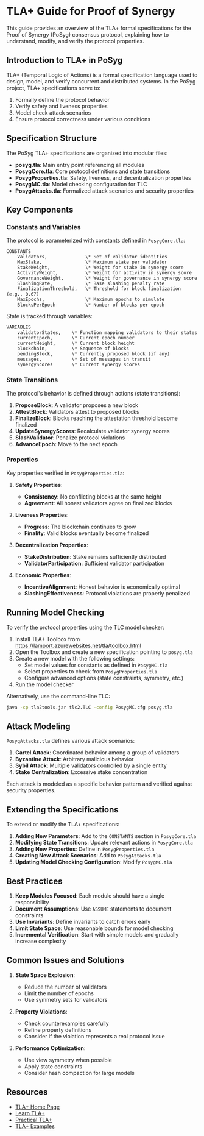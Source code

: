 # TLA+ Guide for Proof of Synergy

This guide provides an overview of the TLA+ formal specifications for the Proof of Synergy (PoSyg) consensus protocol, explaining how to understand, modify, and verify the protocol properties.

## Introduction to TLA+ in PoSyg

TLA+ (Temporal Logic of Actions) is a formal specification language used to design, model, and verify concurrent and distributed systems. In the PoSyg project, TLA+ specifications serve to:

1. Formally define the protocol behavior
2. Verify safety and liveness properties
3. Model check attack scenarios
4. Ensure protocol correctness under various conditions

## Specification Structure

The PoSyg TLA+ specifications are organized into modular files:

- **posyg.tla**: Main entry point referencing all modules
- **PosygCore.tla**: Core protocol definitions and state transitions
- **PosygProperties.tla**: Safety, liveness, and decentralization properties
- **PosygMC.tla**: Model checking configuration for TLC
- **PosygAttacks.tla**: Formalized attack scenarios and security properties

## Key Components

### Constants and Variables

The protocol is parameterized with constants defined in `PosygCore.tla`:

```tla
CONSTANTS 
    Validators,              \* Set of validator identities
    MaxStake,                \* Maximum stake per validator
    StakeWeight,             \* Weight for stake in synergy score
    ActivityWeight,          \* Weight for activity in synergy score  
    GovernanceWeight,        \* Weight for governance in synergy score
    SlashingRate,            \* Base slashing penalty rate
    FinalizationThreshold,   \* Threshold for block finalization (e.g., 0.67)
    MaxEpochs,               \* Maximum epochs to simulate
    BlocksPerEpoch           \* Number of blocks per epoch
```

State is tracked through variables:

```tla
VARIABLES
    validatorStates,    \* Function mapping validators to their states
    currentEpoch,       \* Current epoch number
    currentHeight,      \* Current block height
    blockchain,         \* Sequence of blocks
    pendingBlock,       \* Currently proposed block (if any)
    messages,           \* Set of messages in transit
    synergyScores       \* Current synergy scores
```

### State Transitions

The protocol's behavior is defined through actions (state transitions):

1. **ProposeBlock**: A validator proposes a new block
2. **AttestBlock**: Validators attest to proposed blocks
3. **FinalizeBlock**: Blocks reaching the attestation threshold become finalized
4. **UpdateSynergyScores**: Recalculate validator synergy scores
5. **SlashValidator**: Penalize protocol violations
6. **AdvanceEpoch**: Move to the next epoch

### Properties

Key properties verified in `PosygProperties.tla`:

1. **Safety Properties**:
   - **Consistency**: No conflicting blocks at the same height
   - **Agreement**: All honest validators agree on finalized blocks

2. **Liveness Properties**:
   - **Progress**: The blockchain continues to grow
   - **Finality**: Valid blocks eventually become finalized

3. **Decentralization Properties**:
   - **StakeDistribution**: Stake remains sufficiently distributed
   - **ValidatorParticipation**: Sufficient validator participation

4. **Economic Properties**:
   - **IncentiveAlignment**: Honest behavior is economically optimal
   - **SlashingEffectiveness**: Protocol violations are properly penalized

## Running Model Checking

To verify the protocol properties using the TLC model checker:

1. Install TLA+ Toolbox from https://lamport.azurewebsites.net/tla/toolbox.html
2. Open the Toolbox and create a new specification pointing to `posyg.tla`
3. Create a new model with the following settings:
   - Set model values for constants as defined in `PosygMC.tla`
   - Select properties to check from `PosygProperties.tla`
   - Configure advanced options (state constraints, symmetry, etc.)
4. Run the model checker

Alternatively, use the command-line TLC:

```bash
java -cp tla2tools.jar tlc2.TLC -config PosygMC.cfg posyg.tla
```

## Attack Modeling

`PosygAttacks.tla` defines various attack scenarios:

1. **Cartel Attack**: Coordinated behavior among a group of validators
2. **Byzantine Attack**: Arbitrary malicious behavior
3. **Sybil Attack**: Multiple validators controlled by a single entity
4. **Stake Centralization**: Excessive stake concentration

Each attack is modeled as a specific behavior pattern and verified against security properties.

## Extending the Specifications

To extend or modify the TLA+ specifications:

1. **Adding New Parameters**: Add to the `CONSTANTS` section in `PosygCore.tla`
2. **Modifying State Transitions**: Update relevant actions in `PosygCore.tla`
3. **Adding New Properties**: Define in `PosygProperties.tla`
4. **Creating New Attack Scenarios**: Add to `PosygAttacks.tla`
5. **Updating Model Checking Configuration**: Modify `PosygMC.tla`

## Best Practices

1. **Keep Modules Focused**: Each module should have a single responsibility
2. **Document Assumptions**: Use `ASSUME` statements to document constraints
3. **Use Invariants**: Define invariants to catch errors early
4. **Limit State Space**: Use reasonable bounds for model checking
5. **Incremental Verification**: Start with simple models and gradually increase complexity

## Common Issues and Solutions

1. **State Space Explosion**: 
   - Reduce the number of validators
   - Limit the number of epochs
   - Use symmetry sets for validators

2. **Property Violations**:
   - Check counterexamples carefully
   - Refine property definitions
   - Consider if the violation represents a real protocol issue

3. **Performance Optimization**:
   - Use view symmetry when possible
   - Apply state constraints
   - Consider hash compaction for large models

## Resources

- [TLA+ Home Page](https://lamport.azurewebsites.net/tla/tla.html)
- [Learn TLA+](https://learntla.com/)
- [Practical TLA+](https://www.apress.com/gp/book/9781484238288)
- [TLA+ Examples](https://github.com/tlaplus/Examples)